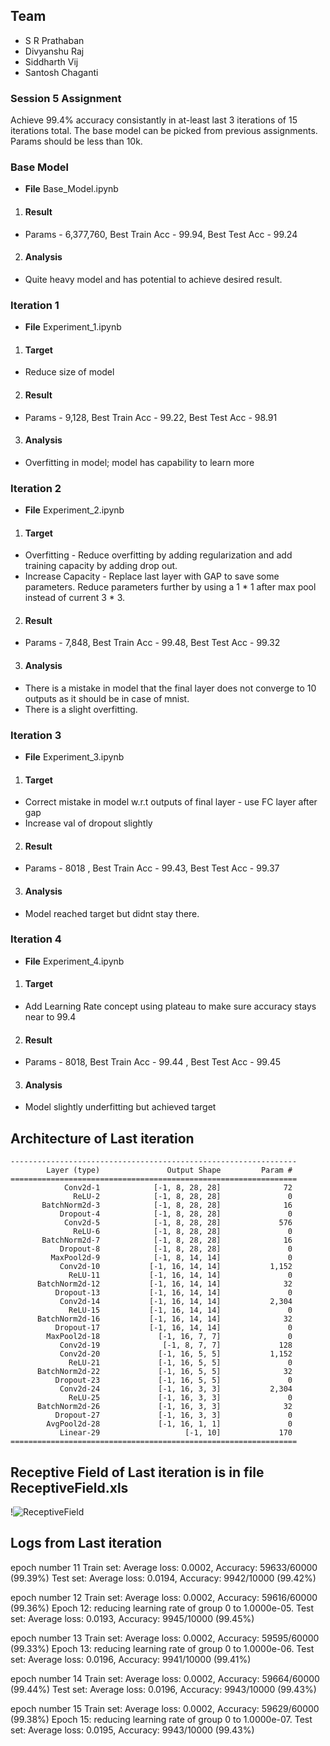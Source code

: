 ## Team ##

* S R Prathaban
* Divyanshu Raj
* Siddharth Vij
* Santosh Chaganti

### Session 5 Assignment ###
Achieve 99.4% accuracy consistantly in at-least last 3 iterations of 15 iterations total. The base model can be picked from previous assignments. Params should be less than 10k.


### Base Model
* **File** Base_Model.ipynb
1. #### Result
  * Params - 6,377,760, Best Train Acc - 99.94, Best Test Acc - 99.24
2. #### Analysis
  * Quite heavy model and has potential to achieve desired result.  

### Iteration 1
* **File** Experiment_1.ipynb
1. #### Target
  * Reduce size of model
2. #### Result
  * Params - 9,128, Best Train Acc - 99.22, Best Test Acc - 98.91 
3. #### Analysis
  * Overfitting in model; model has capability to learn more

### Iteration 2
* **File** Experiment_2.ipynb
1. #### Target
  * Overfitting - Reduce overfitting by adding regularization and add training capacity by adding drop out. 
  * Increase Capacity - Replace last layer with GAP to save some parameters. Reduce parameters further by using a 1 * 1 after max pool instead of current 3 * 3.
2. #### Result
  * Params - 7,848, Best Train Acc - 99.48, Best Test Acc - 99.32
3. #### Analysis
  * There is a mistake in model that the final layer does not converge to 10 outputs as it should be in case of mnist.
  * There is a slight overfitting.

### Iteration 3
* **File** Experiment_3.ipynb
1. #### Target
  * Correct mistake in model w.r.t outputs of final layer - use FC layer after gap
  * Increase val of dropout slightly
2. #### Result
  * Params - 8018 , Best Train Acc - 99.43, Best Test Acc - 99.37
3. #### Analysis
  * Model reached target but didnt stay there. 

### Iteration 4
* **File** Experiment_4.ipynb
1. #### Target
  * Add Learning Rate concept using plateau to make sure accuracy stays near to 99.4 
2. #### Result
  * Params - 8018, Best Train Acc - 99.44 , Best Test Acc - 99.45
3. #### Analysis
  * Model slightly underfitting but achieved target

## Architecture of Last iteration
```
----------------------------------------------------------------
        Layer (type)               Output Shape         Param #
================================================================
            Conv2d-1            [-1, 8, 28, 28]              72
              ReLU-2            [-1, 8, 28, 28]               0
       BatchNorm2d-3            [-1, 8, 28, 28]              16
           Dropout-4            [-1, 8, 28, 28]               0
            Conv2d-5            [-1, 8, 28, 28]             576
              ReLU-6            [-1, 8, 28, 28]               0
       BatchNorm2d-7            [-1, 8, 28, 28]              16
           Dropout-8            [-1, 8, 28, 28]               0
         MaxPool2d-9            [-1, 8, 14, 14]               0
           Conv2d-10           [-1, 16, 14, 14]           1,152
             ReLU-11           [-1, 16, 14, 14]               0
      BatchNorm2d-12           [-1, 16, 14, 14]              32
          Dropout-13           [-1, 16, 14, 14]               0
           Conv2d-14           [-1, 16, 14, 14]           2,304
             ReLU-15           [-1, 16, 14, 14]               0
      BatchNorm2d-16           [-1, 16, 14, 14]              32
          Dropout-17           [-1, 16, 14, 14]               0
        MaxPool2d-18             [-1, 16, 7, 7]               0
           Conv2d-19              [-1, 8, 7, 7]             128
           Conv2d-20             [-1, 16, 5, 5]           1,152
             ReLU-21             [-1, 16, 5, 5]               0
      BatchNorm2d-22             [-1, 16, 5, 5]              32
          Dropout-23             [-1, 16, 5, 5]               0
           Conv2d-24             [-1, 16, 3, 3]           2,304
             ReLU-25             [-1, 16, 3, 3]               0
      BatchNorm2d-26             [-1, 16, 3, 3]              32
          Dropout-27             [-1, 16, 3, 3]               0
        AvgPool2d-28             [-1, 16, 1, 1]               0
           Linear-29                   [-1, 10]             170
================================================================
```

## Receptive Field of Last iteration is in file ReceptiveField.xls
!![ReceptiveField](https://user-images.githubusercontent.com/17743850/120941321-931dc180-c73f-11eb-9ae5-d0a450ed58d8.PNG)

## Logs from Last iteration
epoch number  11
Train set: Average loss: 0.0002, Accuracy: 59633/60000 (99.39%)
Test set: Average loss: 0.0194, Accuracy: 9942/10000 (99.42%)

epoch number  12
Train set: Average loss: 0.0002, Accuracy: 59616/60000 (99.36%)
Epoch    12: reducing learning rate of group 0 to 1.0000e-05.
Test set: Average loss: 0.0193, Accuracy: 9945/10000 (99.45%)

epoch number  13
Train set: Average loss: 0.0002, Accuracy: 59595/60000 (99.33%)
Epoch    13: reducing learning rate of group 0 to 1.0000e-06.
Test set: Average loss: 0.0196, Accuracy: 9941/10000 (99.41%)

epoch number  14
Train set: Average loss: 0.0002, Accuracy: 59664/60000 (99.44%)
Test set: Average loss: 0.0196, Accuracy: 9943/10000 (99.43%)

epoch number  15
Train set: Average loss: 0.0002, Accuracy: 59629/60000 (99.38%)
Epoch    15: reducing learning rate of group 0 to 1.0000e-07.
Test set: Average loss: 0.0195, Accuracy: 9943/10000 (99.43%)
